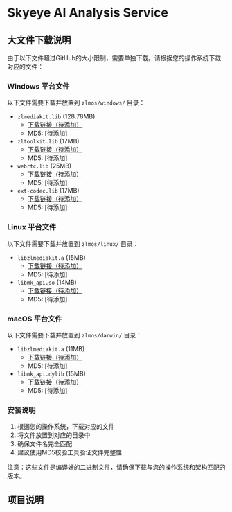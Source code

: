 # Skyeye AI Analysis Service

## 大文件下载说明

由于以下文件超过GitHub的大小限制，需要单独下载。请根据您的操作系统下载对应的文件：

### Windows 平台文件
以下文件需要下载并放置到 `zlmos/windows/` 目录：
- `zlmediakit.lib` (128.78MB)
  - [下载链接（待添加）]()
  - MD5: [待添加]
- `zltoolkit.lib` (17MB)
  - [下载链接（待添加）]()
  - MD5: [待添加]
- `webrtc.lib` (25MB)
  - [下载链接（待添加）]()
  - MD5: [待添加]
- `ext-codec.lib` (17MB)
  - [下载链接（待添加）]()
  - MD5: [待添加]

### Linux 平台文件
以下文件需要下载并放置到 `zlmos/linux/` 目录：
- `libzlmediakit.a` (15MB)
  - [下载链接（待添加）]()
  - MD5: [待添加]
- `libmk_api.so` (14MB)
  - [下载链接（待添加）]()
  - MD5: [待添加]

### macOS 平台文件
以下文件需要下载并放置到 `zlmos/darwin/` 目录：
- `libzlmediakit.a` (11MB)
  - [下载链接（待添加）]()
  - MD5: [待添加]
- `libmk_api.dylib` (15MB)
  - [下载链接（待添加）]()
  - MD5: [待添加]

### 安装说明
1. 根据您的操作系统，下载对应的文件
2. 将文件放置到对应的目录中
3. 确保文件名完全匹配
4. 建议使用MD5校验工具验证文件完整性

注意：这些文件是编译好的二进制文件，请确保下载与您的操作系统和架构匹配的版本。

## 项目说明 